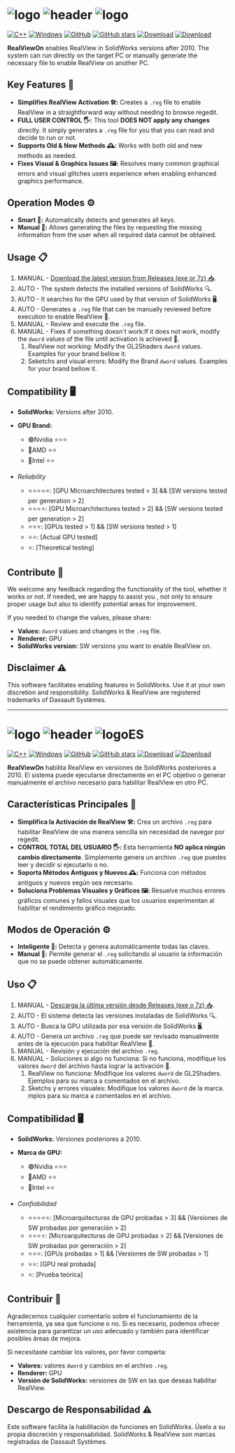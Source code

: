 # ![logo](RealViewOn.png) ![header](Header.png) ![logo](RealViewOnOff.gif)
[![C++](https://img.shields.io/badge/C++-%2300599C.svg?logo=c%2B%2B&logoColor=white&style=flat-square)](https://isocpp.org/)
[![Windows](https://custom-icon-badges.demolab.com/badge/Windows-0078D6?logo=windows11&logoColor=white&style=flat-square)](https://www.microsoft.com/windows/)
[![GitHub](https://img.shields.io/badge/GitHub-%23121011.svg?logo=github&logoColor=white&style=flat-square)](https://github.com/ianalexis/Real-View-On-Releases)
[![GitHub stars](https://img.shields.io/github/stars/ianalexis/Real-View-On-Releases?style=flat-square&logo=github)](https://github.com/ianalexis/Real-View-On-Releases/stargazers)
[![Download](https://img.shields.io/badge/Download-Stable%20Release-darkgreen.svg?style=flat-square&logo=download)](https://github.com/ianalexis/Real-View-On-Releases/releases/latest/download/RealViewOn.7z)
[![Download](https://img.shields.io/badge/Download-Last%20Build-orangered.svg?style=flat-square&logo=download)](/RealViewOn.7z?raw=true)

**RealViewOn** enables RealView in SolidWorks versions after 2010. The system can run directly on the target PC or manually generate the necessary file to enable RealView on another PC.

## Key Features 🌟

- **Simplifies RealView Activation 🛠️:** Creates a `.reg` file to enable RealView in a straightforward way without needing to browse regedit.
- **FULL USER CONTROL 🖐️:** This tool **DOES NOT apply any changes** directly. It simply generates a `.reg` file for you that you can read and decide to run or not.
- **Supports Old & New Methods 🕰️:** Works with both old and new methods as needed.
- **Fixes Visual & Graphics Issues 🖼️:** Resolves many common graphical errors and visual glitches users experience when enabling enhanced graphics performance.

## Operation Modes ⚙️

- **Smart 🤖:** Automatically detects and generates all keys.
- **Manual 📝:** Allows generating the files by requesting the missing information from the user when all required data cannot be obtained.

## Usage 📋

1. MANUAL - [Download the latest version from Releases (exe or 7z) 📥](https://github.com/ianalexis/Real-View-On-Releases/releases).
2. AUTO - The system detects the installed versions of SolidWorks 🔍.
3. AUTO - It searches for the GPU used by that version of SolidWorks 🖥️.
4. AUTO - Generates a `.reg` file that can be manually reviewed before execution to enable RealView 📝.
5. MANUAL - Review and execute the `.reg` file.
6. MANUAL - Fixes if something doesn't work:If it does not work, modify the `dword` values of the file until activation is achieved 🔧.
   1. RealView not working: Modify the GL2Shaders `dword` values. Examples for your brand bellow it.
   2. Seketchs and visual errors: Modify the Brand `dword` values. Examples for your brand bellow it.

## Compatibility 🖥️

- **SolidWorks:** Versions after 2010.
- **GPU Brand:**
  - 🟢Nvidia ⭐⭐⭐
  - 🔴AMD ⭐⭐
  - 🔵Intel ⭐⭐

- *Reliability*
  - ⭐⭐⭐⭐⭐: [GPU Microarchitectures tested > 3] && [SW versions tested per generation > 2]
  - ⭐⭐⭐⭐: [GPU Microarchitectures tested > 2] && [SW versions tested per generation > 2]
  - ⭐⭐⭐: [GPUs tested > 1] && [SW versions tested > 1]
  - ⭐⭐: [Actual GPU tested]
  - ⭐: [Theoretical testing]

## Contribute 🤝

We welcome any feedback regarding the functionality of the tool, whether it works or not.
If needed, we are happy to assist you , not only to ensure proper usage but also to identify potential areas for improvement.

If you needed to change the values, please share:

- **Values:** `dword` values and changes in the `.reg` file.
- **Renderer:** GPU
- **SolidWorks version:** SW versions you want to enable RealView on.

## Disclaimer ⚠️

This software facilitates enabling features in SolidWorks. Use it at your own discretion and responsibility.
SolidWorks & RealView are registered trademarks of Dassault Systèmes.

___

# ![logo](RealViewOn.png) ![header](Header.png) ![logo](RealViewOnOff.gif)ES
[![C++](https://img.shields.io/badge/C++-%2300599C.svg?logo=c%2B%2B&logoColor=white&style=flat-square)](https://isocpp.org/)
[![Windows](https://custom-icon-badges.demolab.com/badge/Windows-0078D6?logo=windows11&logoColor=white&style=flat-square)](https://www.microsoft.com/windows/)
[![GitHub](https://img.shields.io/badge/GitHub-%23121011.svg?logo=github&logoColor=white&style=flat-square)](https://github.com/ianalexis/Real-View-On-Releases)
[![GitHub stars](https://img.shields.io/github/stars/ianalexis/Real-View-On-Releases?style=flat-square&logo=github)](https://github.com/ianalexis/Real-View-On-Releases/stargazers)
[![Download](https://img.shields.io/badge/Descarga-Ultima%20Estable-darkgreen.svg?style=flat-square&logo=download)](https://github.com/ianalexis/Real-View-On-Releases/releases/latest/download/RealViewOn.7z)
[![Download](https://img.shields.io/badge/Descarga-Ultima%20Compilación-orangered.svg?style=flat-square&logo=download)](/RealViewOn.7z?raw=true)

**RealViewOn** habilita RealView en versiones de SolidWorks posteriores a 2010. El sistema puede ejecutarse directamente en el PC objetivo o generar manualmente el archivo necesario para habilitar RealView en otro PC.

## Características Principales 🌟

- **Simplifica la Activación de RealView 🛠️:** Crea un archivo `.reg` para habilitar RealView de una manera sencilla sin necesidad de navegar por regedit.
- **CONTROL TOTAL DEL USUARIO 🖐️:** Esta herramienta **NO aplica ningún cambio directamente**. Simplemente genera un archivo `.reg` que puedes leer y decidir si ejecutarlo o no.
- **Soporta Métodos Antiguos y Nuevos 🕰️:** Funciona con métodos antiguos y nuevos según sea necesario.
- **Soluciona Problemas Visuales y Gráficos 🖼️:** Resuelve muchos errores gráficos comunes y fallos visuales que los usuarios experimentan al habilitar el rendimiento gráfico mejorado.

## Modos de Operación ⚙️

- **Inteligente 🤖:** Detecta y genera automáticamente todas las claves.
- **Manual 📝:** Permite generar el `.reg` solicitando al usuario la información que no se puede obtener automáticamente.

## Uso 📋

1. MANUAL - [Descarga la última versión desde Releases (exe o 7z) 📥](https://github.com/ianalexis/Real-View-On-Releases/releases).
2. AUTO - El sistema detecta las versiones instaladas de SolidWorks 🔍.
3. AUTO - Busca la GPU utilizada por esa versión de SolidWorks 🖥️.
4. AUTO - Genera un archivo `.reg` que puede ser revisado manualmente antes de la ejecución para habilitar RealView 📝.
5. MANUAL - Revisión y ejecución del archivo `.reg`.
6. MANUAL - Soluciones si algo no funciona: Si no funciona, modifique los valores `dword` del archivo hasta lograr la activación 🔧.
   1. RealView no funciona: Modifique los valores `dword` de GL2Shaders. Ejemplos para su marca a comentados en el archivo.
   2. Sketchs y errores visuales: Modifique los valores `dword` de la marca. mplos para su marca a comentados en el archivo.

## Compatibilidad 🖥️

- **SolidWorks:** Versiones posteriores a 2010.
- **Marca de GPU:**
  - 🟢Nvidia ⭐⭐⭐
  - 🔴AMD ⭐⭐
  - 🔵Intel ⭐⭐
 
- *Confiabilidad*
  - ⭐⭐⭐⭐⭐: [Microarquitecturas de GPU probadas > 3] && [Versiones de SW probadas por generación > 2]
  - ⭐⭐⭐⭐: [Microarquitecturas de GPU probadas > 2] && [Versiones de SW probadas por generación > 2]
  - ⭐⭐⭐: [GPUs probadas > 1] && [Versiones de SW probadas  > 1]
  - ⭐⭐: [GPU real probada]
  - ⭐: [Prueba teórica]

## Contribuir 🤝

Agradecemos cualquier comentario sobre el funcionamiento de la herramienta, ya sea que funcione o no.
Si es necesario, podemos ofrecer asistencia para garantizar un uso adecuado y también para identificar posibles áreas de mejora.

Si necesitaste cambiar los valores, por favor comparta:

- **Valores:** valores `dword` y cambios en el archivo `.reg`.
- **Renderer:** GPU
- **Versión de SolidWorks:** versiones de SW en las que deseas habilitar RealView.

## Descargo de Responsabilidad ⚠️

Este software facilita la habilitación de funciones en SolidWorks.
Úselo a su propia discreción y responsabilidad.
SolidWorks & RealView son marcas registradas de Dassault Systèmes.

